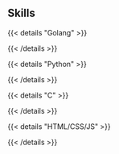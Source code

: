 ## Skills

{{< details "Golang" >}}

{{< /details >}}

{{< details "Python" >}}

{{< /details >}}

{{< details "C" >}}

{{< /details >}}

{{< details "HTML/CSS/JS" >}}

{{< /details >}}

